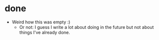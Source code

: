 # done

- Weird how this was empty :)
  - Or not: I guess I write a lot about doing in the future but not about things I've already done.
